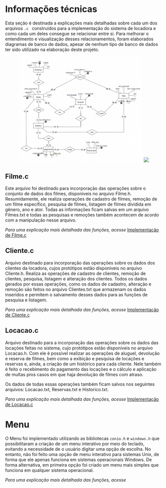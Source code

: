 # Informações técnicas

Esta seção é destinada a explicações mais detalhadas sobre cada um dos arquivos ```.c ``` construídos para a implementação do sistema de locadora e como cada um deles consegue se relacionar entre si. Para melhorar o entendimento e visualização desses relacionamentos, foram elaborados diagramas de banco de dados, apesar de nenhum tipo de banco de dados ter sido utilizado na elaboração deste projeto.

<p align="center">
<img src="/imagens/modelo conceitual.png" width="400" /> 
<img src="/imagens/modelo lógico.png" width="400" />
</p>

## Filme.c

Este arquivo foi destinado para incorporação das operações sobre o conjunto de dados dos filmes, disponíveis no arquivo Filme.h. Resumidamente, ele realiza operações de cadastro de filmes, remoção de um filme específico, pesquisa de filmes, listagem de filmes dividida em gênero, ano e ator. Todas as informações ficam salvas em um arquivo Filmes.txt e todas as pesquisas e remoções também acontecem de acordo com a manipulação nesse arquivo.

_Para uma explicação mais detalhada das funções, acesse_ [Implementação de Filme.c](https://github.com/vicfior/Locadora-PI/blob/57b572569d1b0e6776813fc150d1939f3a535d1d/Informa%C3%A7%C3%B5es%20adicionais/Implementa%C3%A7%C3%A3o%20Filme.md)

## Cliente.c 

Arquivo destinado para incorporação das operações sobre os dados dos clientes da locadora, cujos protótipos estão disponíveis no arquivo Cliente.h. Realiza as operações de cadastro de clientes, remoção de clientes, pesquisa, listagem e alteração dos clientes. Todos os dados gerados por essas operações, como os dados de cadastro, alteração e remoção são feitos no arquivo Clientes.txt que armazenam os dados inseridos e permitem o salvamento desses dados para as funções de pesquisa e listagem.

_Para uma explicação mais detalhada das funções, acesse_ [Implementação de Cliente.c](https://github.com/vicfior/Locadora-PI/blob/a82a4c47c34afc67e7b751dc3fcb7315021070f2/Informa%C3%A7%C3%B5es%20adicionais/Implementa%C3%A7%C3%A3o%20Cliente.md)

## Locacao.c

Arquivo destinado para a incorporação das operações sobre os dados das locações feitas no sistema, cujo protótipos estão disponíveis no arquivo Locacao.h. Com ele é possível realizar as operações de aluguel, devolução e reserva de filmes, bem como a exibição e pesquisa de locações e reservas e, ainda, a criação de um histórico para cada cliente. Nele também é feito o recebimento do pagamento das locações e o cálculo e aplicação de multas pros casos em que haja devolução de filmes com atraso. 

Os dados de todas essas operações também ficam salvos nos seguintes arquivos: Locacao.txt, Reservas.txt e Historico.txt.

_Para uma explicação mais detalhada das funções, acesse_ [Implementação de Locacao.c](https://github.com/vicfior/Locadora-PI/blob/a82a4c47c34afc67e7b751dc3fcb7315021070f2/Informa%C3%A7%C3%B5es%20adicionais/Implementa%C3%A7%C3%A3o%20Locacao.md)

# Menu

O Menu foi implementado utilizando as bibliotecas ```conio.h``` e ```windows.h``` que possibilitaram a criação de um menu interativo por meio do teclado, evitando a necessidade de o usuário digitar uma opção de escolha. No entanto, não foi feito uma opção de menu interativo para sistemas Unix, de forma que ele apenas funciona em sistemas operacionais Windows. De forma alternativa, em primeira opção foi criado um menu mais simples que funciona em qualquer sistema operacional. 

_Para uma explicação mais detalhada das funções, acesse_ 
